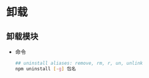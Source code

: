 # 卸载

## 卸载模块

*   命令

    ```bash
    ## uninstall aliases: remove, rm, r, un, unlink
    npm uninstall [-g] 包名
    ```
